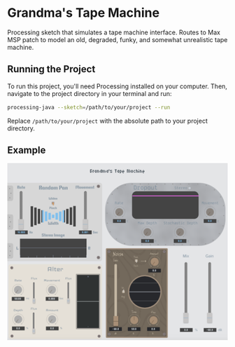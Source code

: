 # Grandma's Tape Machine

Processing sketch that simulates a tape machine interface. Routes to Max MSP patch to model an old, degraded, funky, and somewhat unrealistic tape machine. 

## Running the Project

To run this project, you'll need Processing installed on your computer. Then, navigate to the project directory in your terminal and run:

```bash
processing-java --sketch=/path/to/your/project --run
```

Replace `/path/to/your/project` with the absolute path to your project directory.

## Example

![Example of the tape machine interface](processing_sketch/ui_ss.png)
